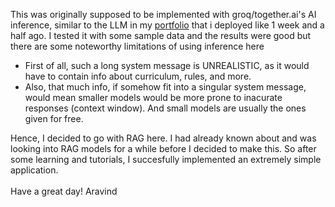 This was originally supposed to be  implemented with groq/together.ai's AI inference, similar to the LLM in my [portfolio](https://avdportfolio.vercel.app/chat) that i deployed like 1 week and a half ago. I tested it with some sample data and the results were good but there are some noteworthy limitations of using inference here 
- First of all, such a long system message is UNREALISTIC, as it would have to contain info about curriculum, rules, and more.
- Also, that much info, if somehow fit into a singular system message, would mean smaller models would be more prone to inacurate responses (context window). And small models are usually the ones given for free.

Hence, I decided to go with RAG here. I had already known about and was looking into RAG models for a while before I decided to make this. So after some learning and tutorials, I succesfully implemented an extremely simple application.
<br><br>
Have a great day! Aravind
